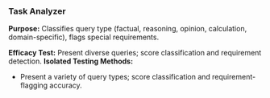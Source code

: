 ### Task Analyzer

**Purpose:** Classifies query type (factual, reasoning, opinion, calculation, domain-specific), flags special requirements.

**Efficacy Test:** Present diverse queries; score classification and requirement detection.
**Isolated Testing Methods:**
- Present a variety of query types; score classification and requirement-flagging accuracy.